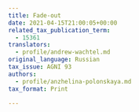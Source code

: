 ```yaml
---
title: Fade-out
date: 2021-04-15T21:00:05+00:00
related_tax_publication_term:
  - 15361
translators:
  - profile/andrew-wachtel.md
original_language: Russian
tax_issue: AGNI 93
authors:
  - profile/anzhelina-polonskaya.md
tax_format: Print

---
```


